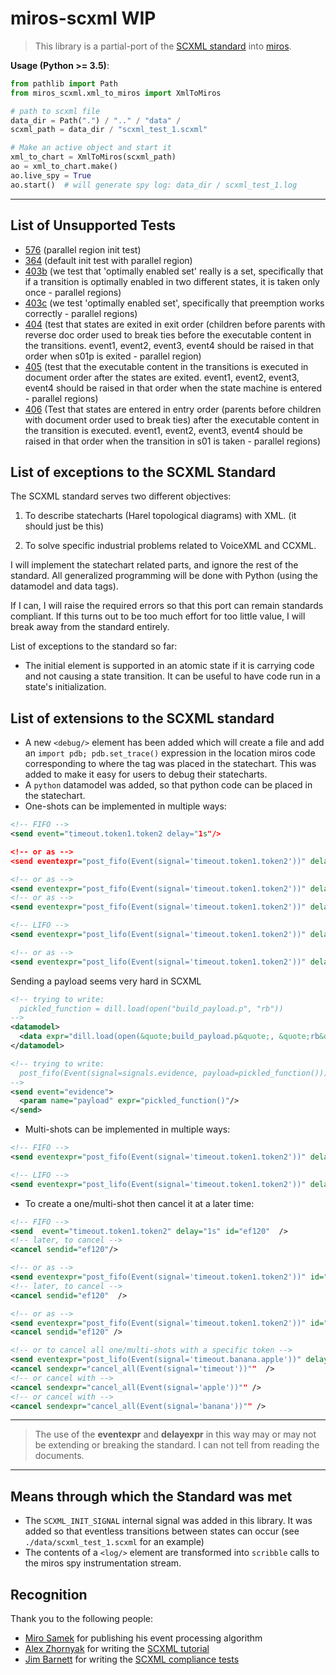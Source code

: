 # miros-scxml WIP

  > This library is a partial-port of the [SCXML standard](https://www.w3.org/TR/scxml/) into [miros](https://github.com/aleph2c/miros).

**Usage (Python >= 3.5)**:
```python
from pathlib import Path
from miros_scxml.xml_to_miros import XmlToMiros

# path to scxml file
data_dir = Path(".") / ".." / "data" /
scxml_path = data_dir / "scxml_test_1.scxml"

# Make an active object and start it
xml_to_chart = XmlToMiros(scxml_path)
ao = xml_to_chart.make()
ao.live_spy = True
ao.start()  # will generate spy log: data_dir / scxml_test_1.log
```
----

## List of Unsupported Tests

* [576](https://www.w3.org/Voice/2013/scxml-irp/576/test576.txml) (parallel region init test)
* [364](https://www.w3.org/Voice/2013/scxml-irp/364/test364.txml) (default init test with parallel region)
* [403b](https://www.w3.org/Voice/2013/scxml-irp/403/test403b.txml) (we test that 'optimally enabled set' really is a set, specifically that if a transition is optimally enabled in
  two different states, it is taken only once - parallel regions)
* [403c](https://www.w3.org/Voice/2013/scxml-irp/403/test403c.txml) (we test 'optimally enabled set', specifically that preemption works correctly - parallel regions)
* [404](https://www.w3.org/Voice/2013/scxml-irp/404/test404.txml) (test that states are exited in exit order (children before parents with reverse doc order used to break ties before the executable content in the transitions.  event1, event2, event3, event4 should be raised in that order when s01p is exited - parallel region)
* [405](https://www.w3.org/Voice/2013/scxml-irp/405/test405.txml) (test that the executable content in the transitions is executed in document order after the states are exited. event1, event2, event3, event4 should be raised in that order when the state machine is entered - parallel regions)
* [406](https://www.w3.org/Voice/2013/scxml-irp/406/test406.txml) (Test that states are entered in entry order (parents before children with document order used to break ties) after the executable content in the transition is executed. event1, event2, event3, event4 should be raised in that order when the transition in s01 is taken - parallel regions)
  
## List of exceptions to the SCXML Standard

The SCXML standard serves two different objectives:  

1. To describe statecharts (Harel topological diagrams) with XML. (it should just be this)

2. To solve specific industrial problems related to VoiceXML and CCXML.

I will implement the statechart related parts, and ignore the rest of the standard.  All generalized programming will be done with Python (using the datamodel and data tags).

If I can, I will raise the required errors so that this port can remain standards compliant.  If this turns out to be too much effort for too little value, I will break away from the standard entirely.

List of exceptions to the standard so far:

* The initial element is supported in an atomic state if it is carrying code and not causing a state transition.  It can be useful to have code run in a state's initialization.

## List of extensions to the SCXML standard

* A new ``<debug/>`` element has been added which will create a file and add an ``import pdb; pdb.set_trace()`` expression in the location miros code corresponding to where the tag was placed in the statechart.  This was added to make it easy for users to debug their statecharts.
* A ``python`` datamodel was added, so that python code can be placed in the statechart.
* One-shots can be implemented in multiple ways:

```xml
<!-- FIFO -->
<send event="timeout.token1.token2 delay="1s"/>

<!-- or as -->
<send eventexpr="post_fifo(Event(signal='timeout.token1.token2'))" delay="1s"/>

<!-- or as -->
<send eventexpr="post_fifo(Event(signal='timeout.token1.token2'))" delayexpr="times=1, period=1.0, deferred=True" />
<!-- or as -->
<send eventexpr="post_fifo(Event(signal='timeout.token1.token2'))" delayexpr="times=1, delay=1.0, deferred=True" />

<!-- LIFO -->
<send eventexpr="post_lifo(Event(signal='timeout.token1.token2'))" delay="1s"/>

<!-- or as -->
<send eventexpr="post_lifo(Event(signal='timeout.token1.token2'))" delayexpr="times=1, period=1.0, deferred=True"/>
```

Sending a payload seems very hard in SCXML
```xml
<!-- trying to write:  
  pickled_function = dill.load(open("build_payload.p", "rb"))
-->
<datamodel>
  <data expr="dill.load(open(&quote;build_payload.p&quote;, &quote;rb&quote;))", id="pickled_function"/>
</datamodel>

<!-- trying to write: 
  post_fifo(Event(signal=signals.evidence, payload=pickled_function())) 
-->
<send event="evidence">
  <param name="payload" expr="pickled_function()"/>
</send>

```


* Multi-shots can be implemented in multiple ways:

```xml
<!-- FIFO -->
<send eventexpr="post_fifo(Event(signal='timeout.token1.token2'))" delayexpr="times=3, period=1.0, deferred=True" />

<!-- LIFO -->
<send eventexpr="post_lifo(Event(signal='timeout.token1.token2'))" delayexpr="times=3, period=1.0, deferred=True" />
```

* To create a one/multi-shot then cancel it at a later time:
```xml
<!-- FIFO -->
<send  event="timeout.token1.token2" delay="1s" id="ef120"  />
<!-- later, to cancel -->
<cancel sendid="ef120"/>

<!-- or as -->
<send eventexpr="post_fifo(Event(signal='timeout.token1.token2'))" id="ef120" delay="1s" />
<!-- later, to cancel -->
<cancel sendid="ef120"  />

<!-- or as -->
<send eventexpr="post_fifo(Event(signal='timeout.token1.token2'))" id="ef120" delayexpr="times=1, period=1.0, deferred=True" />
<cancel sendid="ef120" />

<!-- or to cancel all one/multi-shots with a specific token -->
<send eventexpr="post_lifo(Event(signal='timeout.banana.apple'))" delayexpr="times=1, period=1.0, deferred=True" />
<cancel sendexpr="cancel_all(Event(signal='timeout'))""  />
<!-- or cancel with -->
<cancel sendexpr="cancel_all(Event(signal='apple'))"" />
<!-- or cancel with -->
<cancel sendexpr="cancel_all(Event(signal='banana'))"" />
```
---

  > The use of the **eventexpr** and **delayexpr** in this way may or may not be extending or breaking the standard.  I can not tell from reading the documents.

---

## Means through which the Standard was met

* The ``SCXML_INIT_SIGNAL`` internal signal was added in this library.  It was added so that eventless transitions between states can occur (see ``./data/scxml_test_1.scxml`` for an example)
* The contents of a ``<log/>`` element are transformed into ``scribble`` calls to the miros spy instrumentation stream.

## Recognition

Thank you to the following people:

* [Miro Samek](https://www.linkedin.com/in/samek) for publishing his event processing algorithm
* [Alex Zhornyak](https://github.com/alexzhornyak) for writing the [SCXML tutorial](https://github.com/alexzhornyak/SCXML-tutorial)
* [Jim Barnett](https://www.speechtechmag.com/Articles/Editorial/Feature/The-2014-Speech-Luminaries-98322.aspx) for writing the [SCXML compliance tests](https://www.w3.org/Voice/2013/scxml-irp/#tests)
